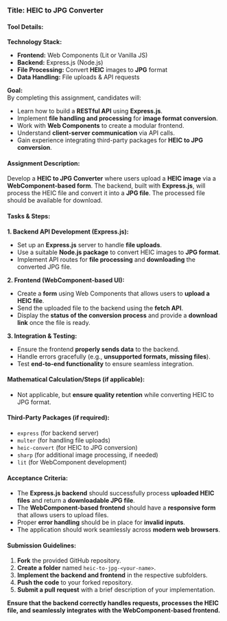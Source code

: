 ### **Title:** HEIC to JPG Converter  

#### **Tool Details:**  
**Technology Stack:**  
- **Frontend:** Web Components (Lit or Vanilla JS)  
- **Backend:** Express.js (Node.js)  
- **File Processing:** Convert **HEIC** images to **JPG** format  
- **Data Handling:** File uploads & API requests  

**Goal:**  
By completing this assignment, candidates will:  
- Learn how to build a **RESTful API** using **Express.js**.  
- Implement **file handling and processing** for **image format conversion**.  
- Work with **Web Components** to create a modular frontend.  
- Understand **client-server communication** via API calls.  
- Gain experience integrating third-party packages for **HEIC to JPG conversion**.  

#### **Assignment Description:**  
Develop a **HEIC to JPG Converter** where users upload a **HEIC image** via a **WebComponent-based form**. The backend, built with **Express.js**, will process the HEIC file and convert it into a **JPG file**. The processed file should be available for download.  

#### **Tasks & Steps:**  

**1. Backend API Development (Express.js):**  
- Set up an **Express.js** server to handle **file uploads**.  
- Use a suitable **Node.js package** to convert HEIC images to **JPG format**.  
- Implement API routes for **file processing** and **downloading** the converted JPG file.  

**2. Frontend (WebComponent-based UI):**  
- Create a **form** using Web Components that allows users to **upload a HEIC file**.  
- Send the uploaded file to the backend using the **fetch API**.  
- Display the **status of the conversion process** and provide a **download link** once the file is ready.  

**3. Integration & Testing:**  
- Ensure the frontend **properly sends data** to the backend.  
- Handle errors gracefully (e.g., **unsupported formats, missing files**).  
- Test **end-to-end functionality** to ensure seamless integration.  

#### **Mathematical Calculation/Steps (if applicable):**  
- Not applicable, but **ensure quality retention** while converting HEIC to JPG format.  

#### **Third-Party Packages (if required):**  
- `express` (for backend server)  
- `multer` (for handling file uploads)  
- `heic-convert` (for HEIC to JPG conversion)  
- `sharp` (for additional image processing, if needed)  
- `lit` (for WebComponent development)  

#### **Acceptance Criteria:**  
- The **Express.js backend** should successfully process **uploaded HEIC files** and return a **downloadable JPG file**.  
- The **WebComponent-based frontend** should have a **responsive form** that allows users to upload files.  
- Proper **error handling** should be in place for **invalid inputs**.  
- The application should work seamlessly across **modern web browsers**.  

#### **Submission Guidelines:**  
1. **Fork** the provided GitHub repository.  
2. **Create a folder** named `heic-to-jpg-<your-name>`.  
3. **Implement the backend and frontend** in the respective subfolders.  
4. **Push the code** to your forked repository.  
5. **Submit a pull request** with a brief description of your implementation.  

**Ensure that the backend correctly handles requests, processes the HEIC file, and seamlessly integrates with the WebComponent-based frontend.**  